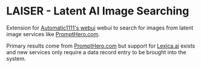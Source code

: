 # LAISER - Latent AI Image Searching

Extension for [Automatic1111's webui](https://github.com/AUTOMATIC1111/stable-diffusion-webui) webui to search for images from latent image services like [PromptHero.com](https://prompthero.com).

Primary results come from [PromptHero.com](https://prompthero.com) but support for [Lexica.ai](https://Lexica.ai) exists and new services only require a data record entry to be brought into the system.
